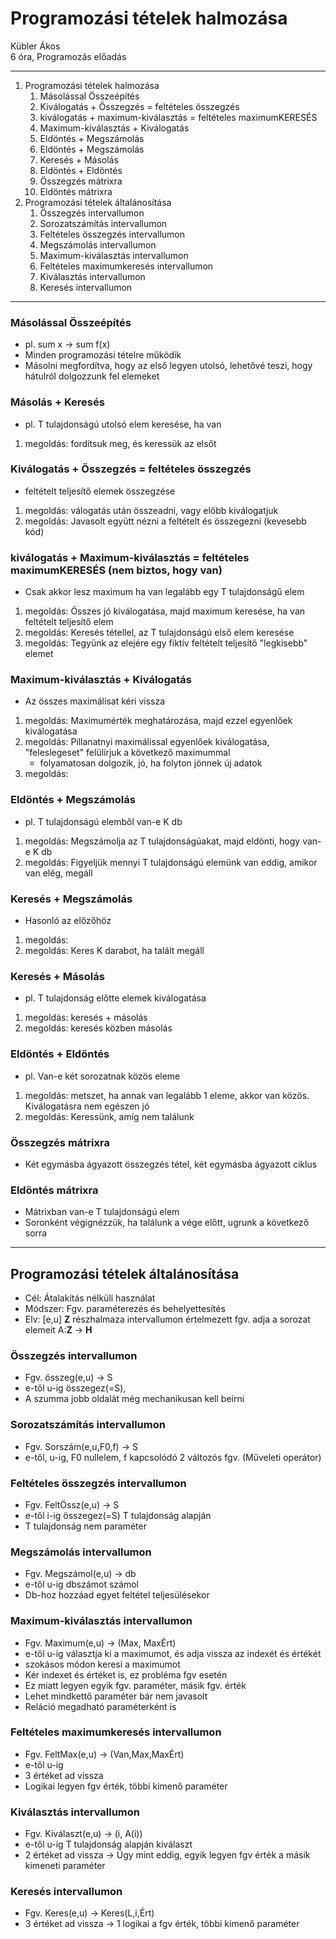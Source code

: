 # Programozási tételek halmozása

Kübler Ákos<br>
6 óra, Programozás előadás 

---
1. Programozási tételek halmozása
    1. Másolással Összeépítés
    2. Kiválogatás + Összegzés = feltételes összegzés
    3. kiválogatás + maximum-kiválasztás = feltételes maximumKERESÉS
    4. Maximum-kiválasztás + Kiválogatás
    5. Eldöntés + Megszámolás
    6. Eldöntés + Megszámolás
    7. Keresés + Másolás
    8. Eldöntés + Eldöntés
    9. Összegzés mátrixra
    10. Eldöntés mátrixra
2. Programozási tételek általánosítása
    1. Összegzés intervallumon
    2. Sorozatszámítás intervallumon
    3. Feltételes összegzés intervallumon
    4. Megszámolás intervallumon
    5. Maximum-kiválasztás intervallumon
    6. Feltételes maximumkeresés intervallumon
    7. Kiválasztás intervallumon
    8. Keresés intervallumon
---

### Másolással Összeépítés
- pl. sum x -> sum f(x)
- Minden programozási tételre működik
- Másolni megfordítva, hogy az első legyen utolsó, lehetővé teszi, hogy hátulról dolgozzunk fel elemeket

### Másolás + Keresés
- pl. T tulajdonságú utolsó elem keresése, ha van
1. megoldás: fordítsuk meg, és keressük az elsőt

### Kiválogatás + Összegzés = feltételes összegzés
- feltételt teljesítő elemek összegzése
1. megoldás: válogatás után összeadni, vagy előbb kiválogatjuk
2. megoldás: Javasolt együtt nézni a feltételt és összegezni (kevesebb kód)

### kiválogatás + Maximum-kiválasztás = feltételes maximumKERESÉS (nem biztos, hogy van)
- Csak akkor lesz maximum ha van legalább egy T
 tulajdonságű elem
1. megoldás:  Összes jó kiválogatása, majd maximum keresése, ha van feltételt teljesítő elem
2. megoldás: Keresés tétellel, az T
 tulajdonságú első elem keresése
3. megoldás: Tegyünk az elejére egy fiktív feltételt teljesítő "legkisebb" elemet

### Maximum-kiválasztás + Kiválogatás
- Az összes maximálisat kéri vissza
1. megoldás: Maximumérték meghatározása, majd ezzel egyenlőek kiválogatása
2. megoldás: Pillanatnyi maximálissal egyenlőek kiválogatása, "feleslegeset" felülírjuk a következő maximummal
    - folyamatosan dolgozik, jó, ha folyton jönnek új adatok
3. megoldás: 

### Eldöntés + Megszámolás
- pl. T tulajdonságú elemből van-e K db
1. megoldás: Megszámolja az T
 tulajdonságúakat, majd eldönti, hogy van-e K db
2. megoldás: Figyeljük mennyi T
 tulajdonságú elemünk van eddig, amikor van elég, megáll

### Keresés + Megszámolás
- Hasonló az előzőhöz
1. megoldás: 
2. megoldás: Keres K darabot, ha talált megáll

### Keresés + Másolás
- pl. T tulajdonság előtte elemek kiválogatása
1. megoldás: keresés + másolás
2. megoldás: keresés közben másolás

### Eldöntés + Eldöntés
- pl. Van-e két sorozatnak közös eleme
1. megoldás: metszet, ha annak van legalább 1 eleme, akkor van közös. Kiválogatásra nem egészen jó
2. megoldás: Keressünk, amíg nem találunk

### Összegzés mátrixra
- Két egymásba ágyazott összegzés tétel, két egymásba ágyazott ciklus

### Eldöntés mátrixra
- Mátrixban van-e T tulajdonságú elem
- Soronként végignézzük, ha találunk a vége előtt, ugrunk a következő sorra

---

## Programozási tételek általánosítása

- Cél: Átalakítás nélküli használat
- Módszer: Fgv. paraméterezés és behelyettesítés
- Elv: [e,u] __Z__ részhalmaza intervallumon értelmezett fgv. adja a sorozat elemeit A:__Z__ -> __H__

### Összegzés intervallumon
- Fgv. összeg(e,u) -> S
- e-től u-ig összegez(=S), 
- A szumma jobb oldalát még mechanikusan kell beírni

### Sorozatszámítás intervallumon
- Fgv. Sorszám(e,u,F0,f) -> S
- e-től, u-ig, F0 nullelem, f kapcsolódó 2 változós fgv. (Műveleti operátor)

### Feltételes összegzés intervallumon
- Fgv. FeltÖssz(e,u) -> S
- e-től i-ig összegez(=S) T tulajdonság alapján
- T tulajdonság nem paraméter

### Megszámolás intervallumon
- Fgv. Megszámol(e,u) -> db
- e-től u-ig dbszámot számol
- Db-hoz hozzáad egyet feltétel teljesülésekor

### Maximum-kiválasztás intervallumon
- Fgv. Maximum(e,u) -> (Max, MaxÉrt)
- e-től u-ig választja ki a maximumot, és adja vissza az indexét és értékét
- szokásos módon keresi a maximumot
- Kér indexet és értéket is, ez probléma fgv esetén
- Ez miatt legyen egyik fgv. paraméter, másik fgv. érték
- Lehet mindkettő paraméter bár nem javasolt
- Reláció megadható paraméterként is

### Feltételes maximumkeresés intervallumon
- Fgv. FeltMax(e,u) -> (Van,Max,MaxÉrt)
- e-től u-ig
- 3 értéket ad vissza
- Logikai legyen fgv érték, többi kimenő paraméter

### Kiválasztás intervallumon
- Fgv. Kiválaszt(e,u) -> (i, A(i))
- e-től u-ig T tulajdonság alapján kiválaszt
- 2 értéket ad vissza -> Úgy mint eddig, egyik legyen fgv érték a másik kimeneti paraméter


### Keresés intervallumon
- Fgv. Keres(e,u) -> Keres(L,i,Ért)
- 3 értéket ad vissza -> 1 logikai a fgv érték, többi kimenő paraméter
